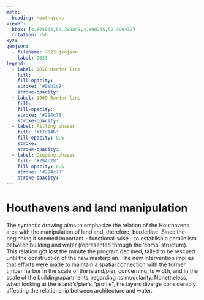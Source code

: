 ```yaml
---
meta:
  heading: Houthavens 
viewer:
  bbox: [4.875044,52.389848,4.890255,52.399432]
  rotation: -50
xyz:
geojson:
  - filename: 2023.geojson
    label: 2023
legend:
  - label: 1850 Border line
    fill:
    fill-opacity:
    stroke: '#9eb1c9'
    stroke-opacity:
  - label: 1909 Border line 
    fill:
    fill-opacity:
    stroke: '#294c78'
    stroke-opacity:
  - label: Filling phases
    fill: '#f7d146'
    fill-opacity: 0.5
    stroke:
    stroke-opacity:
  - label: Digging phases
    fill: '#294c78'
    fill-opacity: 0.5
    stroke: '#294c78'
    stroke-opacity:
---
```

# Houthavens and land manipulation
The syntactic drawing aims to emphasize the relation of the Houthavens area with the manipulation of land and, therefore, borderline. Since the beginning it seemed important – functional-wise – to establish a parallelism between building and water (represented through the ‘comb’ structure). This relation got lost the minute the program declined, failed to be rescued until the construction of the new masterplan. The new intervention implies that efforts were made to maintain a spatial connection with the former timber harbor in the scale of the island/pier, concerning its width, and in the scale of the building/apartments, regarding its modularity. Nonetheless, when looking at the island’s/pier’s “profile”, the layers diverge considerably affecting the relationship between architecture and water.
